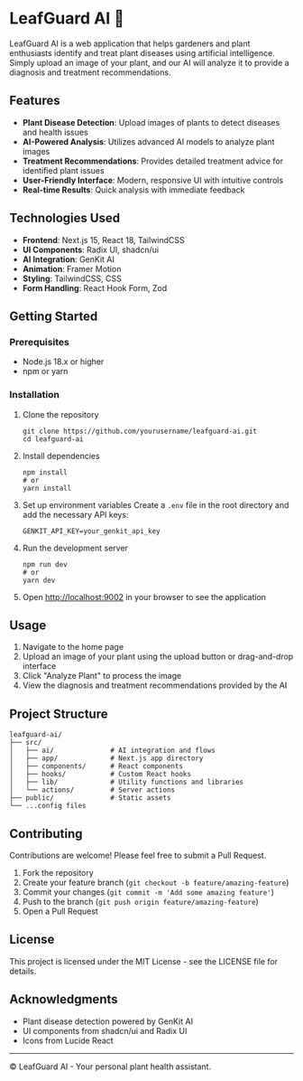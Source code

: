 # LeafGuard AI 🌱

LeafGuard AI is a web application that helps gardeners and plant enthusiasts identify and treat plant diseases using artificial intelligence. Simply upload an image of your plant, and our AI will analyze it to provide a diagnosis and treatment recommendations.

## Features

- **Plant Disease Detection**: Upload images of plants to detect diseases and health issues
- **AI-Powered Analysis**: Utilizes advanced AI models to analyze plant images
- **Treatment Recommendations**: Provides detailed treatment advice for identified plant issues
- **User-Friendly Interface**: Modern, responsive UI with intuitive controls
- **Real-time Results**: Quick analysis with immediate feedback

## Technologies Used

- **Frontend**: Next.js 15, React 18, TailwindCSS
- **UI Components**: Radix UI, shadcn/ui
- **AI Integration**: GenKit AI
- **Animation**: Framer Motion
- **Styling**: TailwindCSS, CSS
- **Form Handling**: React Hook Form, Zod

## Getting Started

### Prerequisites

- Node.js 18.x or higher
- npm or yarn

### Installation

1. Clone the repository
   ```
   git clone https://github.com/yourusername/leafguard-ai.git
   cd leafguard-ai
   ```

2. Install dependencies
   ```
   npm install
   # or
   yarn install
   ```

3. Set up environment variables
   Create a `.env` file in the root directory and add the necessary API keys:
   ```
   GENKIT_API_KEY=your_genkit_api_key
   ```

4. Run the development server
   ```
   npm run dev
   # or
   yarn dev
   ```

5. Open [http://localhost:9002](http://localhost:9002) in your browser to see the application

## Usage

1. Navigate to the home page
2. Upload an image of your plant using the upload button or drag-and-drop interface
3. Click "Analyze Plant" to process the image
4. View the diagnosis and treatment recommendations provided by the AI

## Project Structure

```
leafguard-ai/
├── src/
│   ├── ai/              # AI integration and flows
│   ├── app/             # Next.js app directory
│   ├── components/      # React components
│   ├── hooks/           # Custom React hooks
│   ├── lib/             # Utility functions and libraries
│   └── actions/         # Server actions
├── public/              # Static assets
└── ...config files
```

## Contributing

Contributions are welcome! Please feel free to submit a Pull Request.

1. Fork the repository
2. Create your feature branch (`git checkout -b feature/amazing-feature`)
3. Commit your changes (`git commit -m 'Add some amazing feature'`)
4. Push to the branch (`git push origin feature/amazing-feature`)
5. Open a Pull Request

## License

This project is licensed under the MIT License - see the LICENSE file for details.

## Acknowledgments

- Plant disease detection powered by GenKit AI
- UI components from shadcn/ui and Radix UI
- Icons from Lucide React

---

© LeafGuard AI - Your personal plant health assistant.
